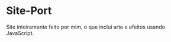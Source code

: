 ﻿# Site-Port
<p> Site inteiramente feito por mim, o que inclui arte e efeitos usando JavaScript.</p>
